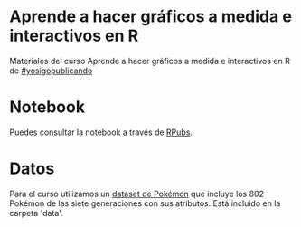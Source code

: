 # Aprende a hacer gráficos a medida e interactivos en R
Materiales del curso Aprende a hacer gráficos a medida e interactivos en R de [#yosigopublicando](https://yosigopublicando.ugr.es/courses/aprende-a-hacer-graficos-a-medida-e-interactivos-en-r/)

# Notebook
Puedes consultar la notebook a través de [RPubs](https://rpubs.com/Wences/graficos_interactivos).

# Datos
Para el curso utilizamos un [dataset de Pokémon](https://www.kaggle.com/datasets/rounakbanik/pokemon) que incluye los 802 Pokémon de las siete generaciones con sus atributos. Está incluido en la carpeta 'data'.
